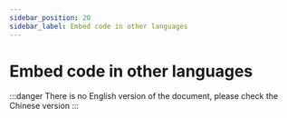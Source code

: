 ```yaml
---
sidebar_position: 20
sidebar_label: Embed code in other languages
---
```


# Embed code in other languages

:::danger
There is no English version of the document, please check the Chinese version
:::
